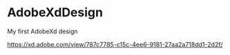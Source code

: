 # AdobeXdDesign
My first AdobeXd design

https://xd.adobe.com/view/787c7785-c15c-4ee6-9181-27aa2a718dd1-2d2f/
